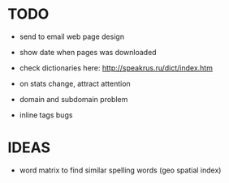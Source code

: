 TODO
=====
- send to email web page design

- show date when pages was downloaded
- check dictionaries here: http://speakrus.ru/dict/index.htm
- on stats change, attract attention
- domain and subdomain problem
- inline tags bugs

IDEAS
=====
- word matrix to find similar spelling words (geo spatial index)